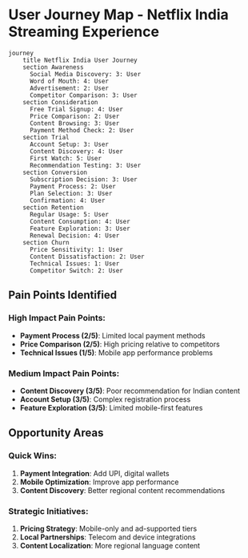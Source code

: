 # User Journey Map - Netflix India Streaming Experience

```mermaid
journey
    title Netflix India User Journey
    section Awareness
      Social Media Discovery: 3: User
      Word of Mouth: 4: User
      Advertisement: 2: User
      Competitor Comparison: 3: User
    section Consideration
      Free Trial Signup: 4: User
      Price Comparison: 2: User
      Content Browsing: 3: User
      Payment Method Check: 2: User
    section Trial
      Account Setup: 3: User
      Content Discovery: 4: User
      First Watch: 5: User
      Recommendation Testing: 3: User
    section Conversion
      Subscription Decision: 3: User
      Payment Process: 2: User
      Plan Selection: 3: User
      Confirmation: 4: User
    section Retention
      Regular Usage: 5: User
      Content Consumption: 4: User
      Feature Exploration: 3: User
      Renewal Decision: 4: User
    section Churn
      Price Sensitivity: 1: User
      Content Dissatisfaction: 2: User
      Technical Issues: 1: User
      Competitor Switch: 2: User
```

## Pain Points Identified

### High Impact Pain Points:
- **Payment Process (2/5)**: Limited local payment methods
- **Price Comparison (2/5)**: High pricing relative to competitors
- **Technical Issues (1/5)**: Mobile app performance problems

### Medium Impact Pain Points:
- **Content Discovery (3/5)**: Poor recommendation for Indian content
- **Account Setup (3/5)**: Complex registration process
- **Feature Exploration (3/5)**: Limited mobile-first features

## Opportunity Areas

### Quick Wins:
1. **Payment Integration**: Add UPI, digital wallets
2. **Mobile Optimization**: Improve app performance
3. **Content Discovery**: Better regional content recommendations

### Strategic Initiatives:
1. **Pricing Strategy**: Mobile-only and ad-supported tiers
2. **Local Partnerships**: Telecom and device integrations
3. **Content Localization**: More regional language content
